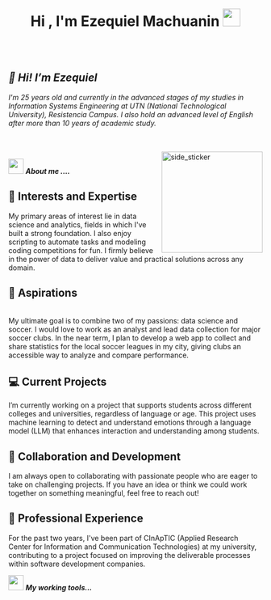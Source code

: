 <h1 align="center">Hi , I'm Ezequiel Machuanin <img src="https://media.giphy.com/media/hvRJCLFzcasrR4ia7z/giphy.gif" width="35"></h1>

<br><br>
<p align="center">
  <em>
    <h2>👋 Hi! I’m Ezequiel</h2>
                  I'm 25 years old and currently in the advanced stages of my studies in Information Systems Engineering at UTN (National Technological University), Resistencia Campus. 
                                      I also hold an advanced level of English after more than 10 years of academic study.
  </em> 
  <br>

</p>

<br><br>
<img align="right" width=200px height=200px alt="side_sticker" src="https://media.giphy.com/media/TEnXkcsHrP4YedChhA/giphy.gif" />

<img src="https://media.giphy.com/media/iY8CRBdQXODJSCERIr/giphy.gif" width="30px">&nbsp;***About me ....***

<h2>🚀 Interests and Expertise</h2>
My primary areas of interest lie in data science and analytics, fields in which I've built a strong foundation. I also enjoy scripting to automate tasks and modeling coding competitions for fun. I firmly believe in the power of data to deliver value and practical solutions across any domain.<br>
<h2>🎯 Aspirations</h2><br>
My ultimate goal is to combine two of my passions: data science and soccer. I would love to work as an analyst and lead data collection for major soccer clubs. In the near term, I plan to develop a web app to collect and share statistics for the local soccer leagues in my city, giving clubs an accessible way to analyze and compare performance.<br>
<h2>💻 Current Projects</h2>
I’m currently working on a project that supports students across different colleges and universities, regardless of language or age. This project uses machine learning to detect and understand emotions through a language model (LLM) that enhances interaction and understanding among students.<br>
<h2>🤝 Collaboration and Development</h2>
I am always open to collaborating with passionate people who are eager to take on challenging projects. If you have an idea or think we could work together on something meaningful, feel free to reach out!<br>
<h2>🏢 Professional Experience</h2>
For the past two years, I've been part of CInApTIC (Applied Research Center for Information and Communication Technologies) at my university, contributing to a project focused on improving the deliverable processes within software development companies.<br>

 

<img src="https://media.giphy.com/media/iY8CRBdQXODJSCERIr/giphy.gif" width="30px">&nbsp;***My working tools...***
